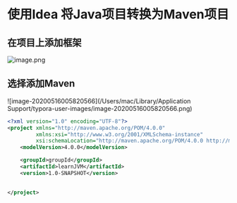 # 使用Idea 将Java项目转换为Maven项目

## 在项目上添加框架

![image.png](http://ww1.sinaimg.cn/large/006rAlqhly1getm61oyclj30pi0iegnw.jpg)

## 选择添加Maven

![image-20200516005820566](/Users/mac/Library/Application Support/typora-user-images/image-20200516005820566.png)

```xml
<?xml version="1.0" encoding="UTF-8"?>
<project xmlns="http://maven.apache.org/POM/4.0.0"
         xmlns:xsi="http://www.w3.org/2001/XMLSchema-instance"
         xsi:schemaLocation="http://maven.apache.org/POM/4.0.0 http://maven.apache.org/xsd/maven-4.0.0.xsd">
    <modelVersion>4.0.0</modelVersion>

    <groupId>groupId</groupId>
    <artifactId>learnJVM</artifactId>
    <version>1.0-SNAPSHOT</version>

    
</project>
```

